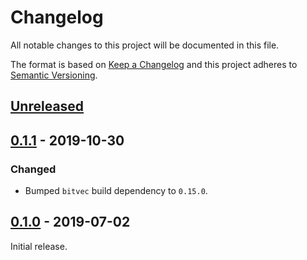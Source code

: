 # Changelog
All notable changes to this project will be documented in this file.

The format is based on [Keep a Changelog](http://keepachangelog.com/en/1.0.0/)
and this project adheres to [Semantic Versioning](http://semver.org/spec/v2.0.0.html).


## [Unreleased]

[Unreleased]: https://github.com/fastobo/fastobo/compare/v0.1.1...HEAD


## [0.1.1] - 2019-10-30

[0.1.1]: https://github.com/fastobo/fastobo/compare/v0.1.0...v0.1.1

### Changed
- Bumped `bitvec` build dependency to `0.15.0`.


## [0.1.0] - 2019-07-02

[0.1.0]: https://github.com/fastobo/fastobo/compare/2ae49c2...v0.1.0

Initial release.
